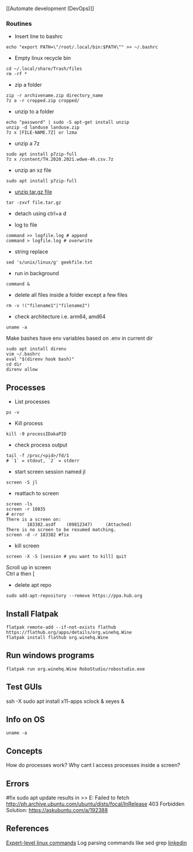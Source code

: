 [[Automate development (DevOps)]]

### Routines

* Insert line to bashrc
```
echo "export PATH=\"/root/.local/bin:$PATH\"" >> ~/.bashrc
```

* Empty linux recycle bin

```
cd ~/.local/share/Trash/files
rm -rf *
```
* zip a folder

```
zip -r archivename.zip directory_name
7z a -r cropped.zip cropped/
```
* unzip to a folder

```
echo "password" | sudo -S apt-get install unzip
unzip -d landuse landuse.zip
7z x [FILE-NAME.7Z] or lzma
```


* unzip a 7z

```
sudo apt install p7zip-full
7z x /content/TH.2020.2021.wdwe-4h.csv.7z
```
* unzip an xz file
```
sudo apt install p7zip-full
```
* [unzip tar.gz file](https://www.tutorialrepublic.com/faq/how-to-extract-a-tar-gz-file-using-command-line-in-ubuntu.php)
```
tar -zxvf file.tar.gz
```
* detach using ctrl+a d

* log to file
```
command >> logfile.log # append
command > logfile.log # overwrite
```
* string replace
```
sed 's/unix/linux/g' geekfile.txt
```
* run in background
```
command &
```

* delete all files inside a folder except a few files
```
rm -v !("filename1"|"filename2")
```
* check architecture i.e. arm64, amd64
```
uname -a
```

Make bashes have env variables based on .env in current dir
```
sudo apt install direnv
vim ~/.bashrc
eval "$(direnv hook bash)"
cd dir
direnv allow
```


## Processes
* List processes
```
ps -v
```
* Kill process
```
kill -9 processIDakaPID
```
* check process output
```
tail -f /proc/<pid>/fd/1
# `1` = stdout, `2` = stderr
```


* start screen session named jl

```
screen -S jl
```
* reattach to screen

```
screen -ls
screen -r 10835
# error
There is a screen on:
        183382.asdf    (09812347)     (Attached)
There is no screen to be resumed matching.
screen -d -r 183382 #fix
```

* kill screen
```
screen -X -S [session # you want to kill] quit
```

Scroll up in screen  
Ctrl a then [

* delete apt repo
```
sudo add-apt-repository --remove https://ppa.hub.org
```

## Install Flatpak
```
flatpak remote-add --if-not-exists flathub https://flathub.org/apps/details/org.winehq.Wine
flatpak install flathub org.winehq.Wine

```

## Run windows programs
```
flatpak run org.winehq.Wine RoboStudio/robostudio.exe
```

## Test GUIs
ssh -X
sudo apt install x11-apps
xclock &
xeyes &

## Info on OS
```
uname -a
```
## Concepts
How do processes work? Why cant I access processes inside a screen?

## Errors
#fix sudo apt update results in >> E: Failed to fetch http://ph.archive.ubuntu.com/ubuntu/dists/focal/InRelease 403 Forbidden
Solution: https://askubuntu.com/a/192388

## References
[Expert-level linux commands](https://peterlyons.com/leveling-up/)
Log parsing commands like sed grep [linkedin](https://www.linkedin.com/posts/sahnlam_log-parsing-commands-are-very-useful-activity-7037304369268101120-0fsU?utm_source=share&utm_medium=member_desktop)
